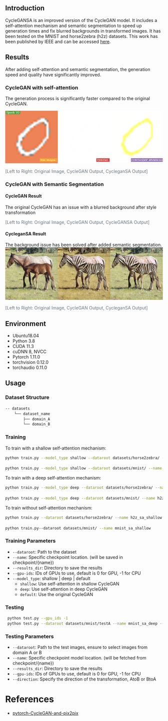 
## Introduction
CycleGANSA is an improved version of the CycleGAN model. It includes a self-attention mechanism and semantic segmentation to speed up generation times and fix blurred backgrounds in transformed images. It has been tested on the MNIST and horse2zebra (h2z) datasets.
This work has been published by IEEE and can be accessed [here](https://ieeexplore.ieee.org/document/10361163).


## Results
After adding self-attention and semantic segmentation, the generation speed and quality have significantly improved.

### CycleGAN with self-attention
The generation process is significantly faster compared to the original CycleGAN.

<img src='images/1.png' width='600' title=''>

<span style="color: #6c757d;">[Left to Right: Original Image, CycleGAN Output, CycleganSA Output]</span>


####


### CycleGAN with Semantic Segmentation

#### CycleGAN Result
  The original CycleGAN has an issue with a blurred background after style transformation
  <img src='images/horse2zebra.gif' width='600' title=''>

<span style="color: #6c757d;">[Left to Right: Original Image, CycleGAN Output, CycleGANSA Output]</span>

#### CycleganSA Result
  The background issue has been solved after added semantic segmentation.
 <img src='images/n02381460_1920_real.png' width='600' title=''>

 <span style="color: #6c757d;">[Left to Right: Original Image, CycleGAN Output, CycleganSA Output]</span>

<!--  <img src='images/img_1.png' width='600' title=''> -->

## Environment
- Ubuntu18.04
- Python 3.8
- CUDA 11.3
- cuDNN 8, NVCC
- Pytorch 1.11.0
- torchvision 0.12.0
- torchaudio 0.11.0


## Usage

### Dataset Structure
```bash
-- datasets
    └── dataset_name
        ├── domain_A
        └── domain_B
```

### Training
To train with a shallow self-attention mechanism:

```bash
python train.py --model_type shallow --dataroot datasets/horse2zebra/ --name h2z_sa_shallow

python train.py --model_type shallow --dataroot datasets/mnist/ --name mnist_sa_shallow
```

To train with a deep self-attention mechanism:
```bash
python train.py --model_type deep --dataroot datasets/horse2zebra/ --name h2z_sa_deep --gpu 0

python train.py --model_type deep --dataroot datasets/mnist/ --name h2z_sa_deep
```

To train without self-attention mechanism:
```bash
python train.py --dataroot datasets/horse2zebra/ --name h2z_sa_shallow

python train.py--dataroot datasets/mnist/ --name mnist_sa_shallow
```

### Training Parameters
- `--dataroot`: Path to the dataset
- `--name`: Specific checkpoint location. (will be saved in checkpoint/{name})
- `--results_dir`: Directory to save the results
- `--gpu-ids`: IDs of GPUs to use, default is 0 for GPU, -1 for CPU
- `--model_type`: shallow | deep | default
    - `shallow`: Use self-attention in shallow CycleGAN
    - `deep`: Use self-attention in deep CycleGAN
    - `default`: Use the original CycleGAN


### Testing
```bash
 python test.py --gpu_ids -1
 python test.py --dataroot datasets/mnist/testA --name mnist_sa_deep --results_dir output/mnist/sa_shallow --direction AtoB
```

### Testing Parameters
- `--dataroot`: Path to the test images, ensure to select images from domain A or B
- `--name`: Specific checkpoint model location. (will be fetched from checkpoint/{name})
- `--results_dir`: Directory to save the results
- `--gpu-ids`: IDs of GPUs to use, default is 0 for GPU, -1 for CPU
- `--direction`: Specify the direction of the transformation, AtoB or BtoA



# References
  - [pytorch-CycleGAN-and-pix2pix](https://github.com/junyanz/pytorch-CycleGAN-and-pix2pix)





